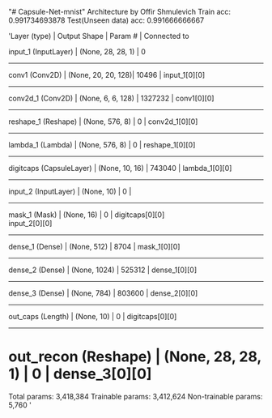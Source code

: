 "# Capsule-Net-mnist" Architecture by Offir Shmulevich
Train acc: 0.991734693878
Test(Unseen data) acc: 0.991666666667				



'Layer (type)            |        Output Shape    |     Param #   |  Connected to                     


input_1 (InputLayer)      |      (None, 28, 28, 1) |   0                                            
__________________________________________________________________________________________________
conv1 (Conv2D)             |     (None, 20, 20, 128)|  10496   |    input_1[0][0]                    
__________________________________________________________________________________________________
conv2d_1 (Conv2D)   |            (None, 6, 6, 128)  |  1327232  |   conv1[0][0]                      
__________________________________________________________________________________________________
reshape_1 (Reshape)        |     (None, 576, 8)   |    0       |    conv2d_1[0][0]                   
__________________________________________________________________________________________________
lambda_1 (Lambda)        |       (None, 576, 8)   |    0       |    reshape_1[0][0]                  
__________________________________________________________________________________________________
digitcaps (CapsuleLayer)   |     (None, 10, 16)    |   743040   |   lambda_1[0][0]                   
__________________________________________________________________________________________________
input_2 (InputLayer)      |      (None, 10)   |        0     |                                       
__________________________________________________________________________________________________
mask_1 (Mask)         |          (None, 16)     |      0         |  digitcaps[0][0]                  
                                                                 input_2[0][0]                    
__________________________________________________________________________________________________
dense_1 (Dense)        |         (None, 512)    |      8704     |   mask_1[0][0]                     
__________________________________________________________________________________________________
dense_2 (Dense)           |      (None, 1024)     |    525312     | dense_1[0][0]                    
__________________________________________________________________________________________________
dense_3 (Dense)          |       (None, 784)    |      803600 |     dense_2[0][0]                    
__________________________________________________________________________________________________
out_caps (Length)        |       (None, 10)      |     0     |      digitcaps[0][0]                  
__________________________________________________________________________________________________
out_recon (Reshape)     |        (None, 28, 28, 1)  |  0   |        dense_3[0][0]                    
==================================================================================================
Total params: 3,418,384
Trainable params: 3,412,624
Non-trainable params: 5,760
'
